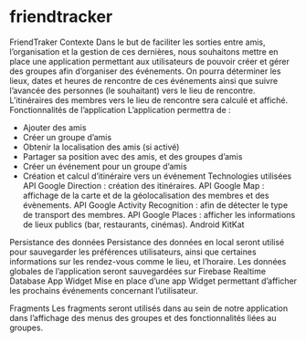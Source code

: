 # friendtracker
FriendTraker
Contexte
Dans le but de faciliter les sorties entre amis, l’organisation et la gestion de ces dernières, nous souhaitons mettre en place une application permettant aux utilisateurs de pouvoir créer et gérer des groupes afin d’organiser des événements. On pourra déterminer les lieux, dates et heures de rencontre de ces événements ainsi que suivre l’avancée des personnes (le souhaitant) vers le lieu de rencontre. L’itinéraires des membres vers le lieu de rencontre sera calculé et affiché.
Fonctionnalités de l’application
L’application permettra de : 
-	Ajouter des amis
-	Créer un groupe d’amis
-	Obtenir la localisation des amis (si activé)
-	Partager sa position avec des amis, et des groupes d’amis
-	Créer un événement pour un groupe d’amis
-	Création et calcul d’itinéraire vers un événement
Technologies utilisées
API Google Direction : création des itinéraires.
API Google Map : affichage de la carte et de la géolocalisation des membres et des évènements.
API Google Activity Recognition : afin de détecter le type de transport des membres.
API Google Places : afficher les informations de lieux publics (bar, restaurants, cinémas).
Android KitKat 

Persistance des données
Persistance des données en local seront utilisé pour sauvegarder les préférences utilisateurs, ainsi que certaines informations sur les rendez-vous comme le lieu, et l’horaire.
Les données globales de l’application seront sauvegardées sur Firebase Realtime Database
App Widget
Mise en place d’une app Widget permettant d’afficher les prochains événements concernant l’utilisateur.
 
Fragments 
Les fragments seront utilisés dans au sein de notre application dans l’affichage des menus des groupes et des fonctionnalités liées au groupes.


